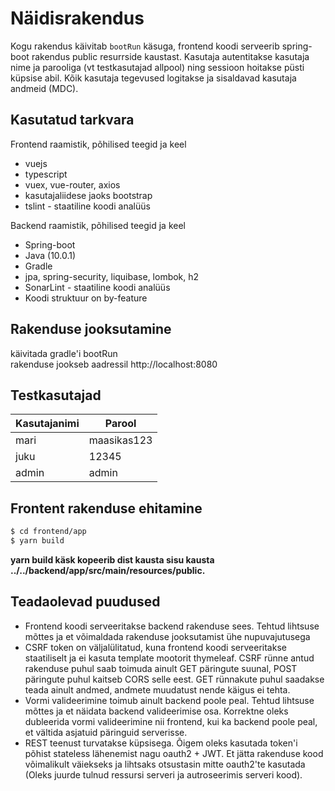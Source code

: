 # Näidisrakendus
Kogu rakendus käivitab `bootRun` käsuga, frontend koodi serveerib spring-boot rakendus public resurrside kaustast. 
Kasutaja autentitakse kasutaja nime ja parooliga (vt testkasutajad allpool) ning sessioon hoitakse püsti küpsise abil.
Kõik kasutaja tegevused logitakse ja sisaldavad kasutaja andmeid (MDC).

## Kasutatud tarkvara
Frontend raamistik, põhilised teegid ja keel
* vuejs
* typescript
* vuex, vue-router, axios
* kasutajaliidese jaoks bootstrap
* tslint - staatiline koodi analüüs

Backend raamistik, põhilised teegid ja keel
* Spring-boot
* Java (10.0.1)
* Gradle
* jpa, spring-security, liquibase, lombok, h2
* SonarLint - staatiline koodi analüüs
* Koodi struktuur on by-feature


## Rakenduse jooksutamine
käivitada gradle'i bootRun  
rakenduse jookseb aadressil http://localhost:8080

## Testkasutajad
| Kasutajanimi | Parool |
| ------ | ------ |
| mari | maasikas123 |
| juku | 12345 |
| admin | admin |

## Frontent rakenduse ehitamine
```sh
$ cd frontend/app
$ yarn build
```
**yarn build käsk kopeerib dist kausta sisu kausta ../../backend/app/src/main/resources/public.**

## Teadaolevad puudused
* Frontend koodi serveeritakse backend rakenduse sees. Tehtud lihtsuse mõttes ja et võimaldada rakenduse jooksutamist ühe nupuvajutusega
* CSRF token on väljalülitatud, kuna frontend koodi serveeritakse staatiliselt ja ei kasuta template mootorit thymeleaf. CSRF rünne antud rakenduse puhul
saab toimuda ainult GET päringute suunal, POST päringute puhul kaitseb CORS selle eest. GET rünnakute puhul saadakse teada ainult andmed, andmete muudatust nende käigus ei tehta.
* Vormi valideerimine toimub ainult backend poole peal. Tehtud lihtsuse mõttes ja et näidata backend valideerimise osa. Korrektne oleks dubleerida vormi valideerimine nii 
frontend, kui ka backend poole peal, et vältida asjatuid päringuid serverisse.
* REST teenust turvatakse küpsisega. Õigem oleks kasutada token'i põhist stateless lähenemist nagu oauth2 + JWT. 
Et jätta rakenduse kood võimalikult väiekseks ja lihtsaks otsustasin mitte oauth2'te kasutada (Oleks juurde tulnud ressursi serveri ja autroseerimis serveri kood).

